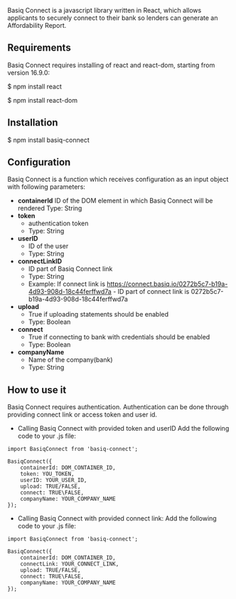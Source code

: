 Basiq Connect is a javascript library written in React, which allows applicants to securely connect to their bank so lenders can generate an Affordability Report.

## Requirements

Basiq Connect requires installing of react and react-dom, starting from version 16.9.0:

$ npm install react

$ npm install react-dom

## Installation

$ npm install basiq-connect

## Configuration

Basiq Connect is a function which receives configuration as an input object with following parameters:

* **containerId**
ID of the DOM element in which Basiq Connect will be rendered
Type: String
* **token**
  - authentication token
  - Type: String
* **userID**
  - ID of the user
  - Type: String
* **connectLinkID**
  - ID part of Basiq Connect link
  - Type: String
  - Example: If connect link is https://connect.basiq.io/0272b5c7-b19a-4d93-908d-18c44ferffwd7a  - ID part of connect link is 0272b5c7-b19a-4d93-908d-18c44ferffwd7a
* **upload**
  - True if uploading statements should be enabled
  - Type: Boolean
* **connect**
  - True if connecting to bank with credentials should be enabled
  - Type: Boolean 
* **companyName**
  - Name of the company(bank)
  - Type: String

## How to use it

Basiq Connect requires authentication. Authentication can be done through providing connect link or access token and user id.

- Calling Basiq Connect with provided token and userID
  Add the following code to your .js file:

```
import BasiqConnect from 'basiq-connect';

BasiqConnect({
    containerId: DOM_CONTAINER_ID,
    token: YOU_TOKEN,
    userID: YOUR_USER_ID,
    upload: TRUE/FALSE,
    connect: TRUE\FALSE,
    companyName: YOUR_COMPANY_NAME
});
```

- Calling Basiq Connect with provided connect link:
Add the following code to your .js file:

```
import BasiqConnect from 'basiq-connect';

BasiqConnect({
    containerId: DOM_CONTAINER_ID,
    connectLink: YOUR_CONNECT_LINK,
    upload: TRUE/FALSE,
    connect: TRUE\FALSE,
    companyName: YOUR_COMPANY_NAME
});

```



